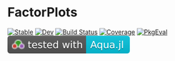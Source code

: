 # FactorPlots

[![Stable](https://img.shields.io/badge/docs-stable-blue.svg)](https://dahong67.github.io/FactorPlots.jl/stable/)
[![Dev](https://img.shields.io/badge/docs-dev-blue.svg)](https://dahong67.github.io/FactorPlots.jl/dev/)
[![Build Status](https://github.com/dahong67/FactorPlots.jl/actions/workflows/CI.yml/badge.svg?branch=main)](https://github.com/dahong67/FactorPlots.jl/actions/workflows/CI.yml?query=branch%3Amain)
[![Coverage](https://codecov.io/gh/dahong67/FactorPlots.jl/branch/main/graph/badge.svg)](https://codecov.io/gh/dahong67/FactorPlots.jl)
[![PkgEval](https://JuliaCI.github.io/NanosoldierReports/pkgeval_badges/F/FactorPlots.svg)](https://JuliaCI.github.io/NanosoldierReports/pkgeval_badges/F/FactorPlots.html)
[![Aqua](https://raw.githubusercontent.com/JuliaTesting/Aqua.jl/master/badge.svg)](https://github.com/JuliaTesting/Aqua.jl)
